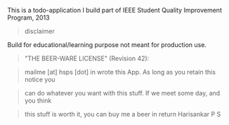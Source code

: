 This is a todo-application I build part of IEEE Student Quality Improvement Program, 2013

> disclaimer 

Build for educational/learning purpose not meant for production use. 


> "THE BEER-WARE LICENSE" (Revision 42):

> mailme [at] hsps [dot] in wrote this App. As long as you retain this notice you

> can do whatever you want with this stuff. If we meet some day, and you think

> this stuff is worth it, you can buy me a beer in return Harisankar P S

